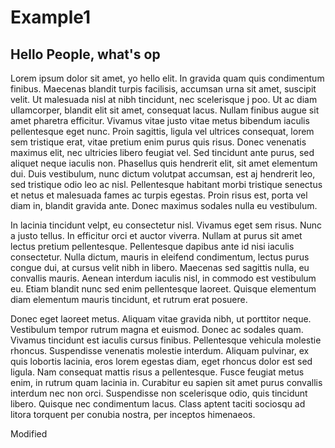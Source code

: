 # Example1 

## Hello People, what's op

Lorem ipsum dolor sit amet, yo hello elit. In gravida quam quis condimentum finibus. Maecenas blandit turpis facilisis, accumsan urna sit amet, suscipit velit. Ut malesuada nisl at nibh tincidunt, nec scelerisque j poo. Ut ac diam ullamcorper, blandit elit sit amet, consequat lacus. Nullam finibus augue sit amet pharetra efficitur. Vivamus vitae justo vitae metus bibendum iaculis pellentesque eget nunc. Proin sagittis, ligula vel ultrices consequat, lorem sem tristique erat, vitae pretium enim purus quis risus. Donec venenatis maximus elit, nec ultricies libero feugiat vel. Sed tincidunt ante purus, sed aliquet neque iaculis non. Phasellus quis hendrerit elit, sit amet elementum dui. Duis vestibulum, nunc dictum volutpat accumsan, est aj hendrerit leo, sed tristique odio leo ac nisl. Pellentesque habitant morbi tristique senectus et netus et malesuada fames ac turpis egestas. Proin risus est, porta vel diam in, blandit gravida ante. Donec maximus sodales nulla eu vestibulum.

In lacinia tincidunt velpt, eu consectetur nisl. Vivamus eget sem risus. Nunc a justo tellus. In efficitur orci et auctor viverra. Nullam at purus sit amet lectus pretium pellentesque. Pellentesque dapibus ante id nisi iaculis consectetur. Nulla dictum, mauris in eleifend condimentum, lectus purus congue dui, at cursus velit nibh in libero. Maecenas sed sagittis nulla, eu convallis mauris. Aenean interdum iaculis nisl, in commodo est vestibulum eu. Etiam blandit nunc sed enim pellentesque laoreet. Quisque elementum diam elementum mauris tincidunt, et rutrum erat posuere.

Donec eget laoreet metus. Aliquam vitae gravida nibh, ut porttitor neque. Vestibulum tempor rutrum magna et euismod. Donec ac sodales quam. Vivamus tincidunt est iaculis cursus finibus. Pellentesque vehicula molestie rhoncus. Suspendisse venenatis molestie interdum. Aliquam pulvinar, ex quis lobortis lacinia, eros lorem egestas diam, eget rhoncus dolor est sed ligula. Nam consequat mattis risus a pellentesque. Fusce feugiat metus enim, in rutrum quam lacinia in. Curabitur eu sapien sit amet purus convallis interdum nec non orci. Suspendisse non scelerisque odio, quis tincidunt libero. Quisque nec condimentum lacus. Class aptent taciti sociosqu ad litora torquent per conubia nostra, per inceptos himenaeos.

Modified 